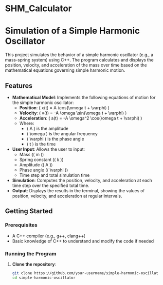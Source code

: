 # SHM_Calculator

# Simulation of a Simple Harmonic Oscillator

This project simulates the behavior of a simple harmonic oscillator (e.g., a mass-spring system) using C++. The program calculates and displays the position, velocity, and acceleration of the mass over time based on the mathematical equations governing simple harmonic motion.

## Features

- **Mathematical Model**: Implements the following equations of motion for the simple harmonic oscillator:
  - **Position**: \( x(t) = A \cos(\omega t + \varphi) \)
  - **Velocity**: \( v(t) = -A \omega \sin(\omega t + \varphi) \)
  - **Acceleration**: \( a(t) = -A \omega^2 \cos(\omega t + \varphi) \)
  - Where:
    - \( A \) is the amplitude
    - \( \omega \) is the angular frequency
    - \( \varphi \) is the phase angle
    - \( t \) is the time
- **User Input**: Allows the user to input:
  - Mass (\( m \))
  - Spring constant (\( k \))
  - Amplitude (\( A \))
  - Phase angle (\( \varphi \))
  - Time step and total simulation time
- **Simulation**: Computes the position, velocity, and acceleration at each time step over the specified total time.
- **Output**: Displays the results in the terminal, showing the values of position, velocity, and acceleration at regular intervals.

## Getting Started

### Prerequisites

- A C++ compiler (e.g., g++, clang++)
- Basic knowledge of C++ to understand and modify the code if needed

### Running the Program

1. **Clone the repository**:

   ```bash
   git clone https://github.com/your-username/simple-harmonic-oscillator.git
   cd simple-harmonic-oscillator
